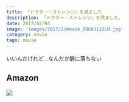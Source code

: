 ```yaml
---
title: 「ドクター・ストレンジ」を見ました
description: 「ドクター・ストレンジ」を見ました。
date: 2017/02/04
image: 'images/2017/2/movie_B06XJ112LM.jpg'
category: movie
tags: movie
---
```


いいんだけれど...なんだか腑に落ちない

## Amazon

[![](http://images-jp.amazon.com/images/P/B06XJ112LM.09.MAIN._SCLZZZZZZZ_.jpg)](https://www.amazon.co.jp/dp/B06XJ112LM/)
